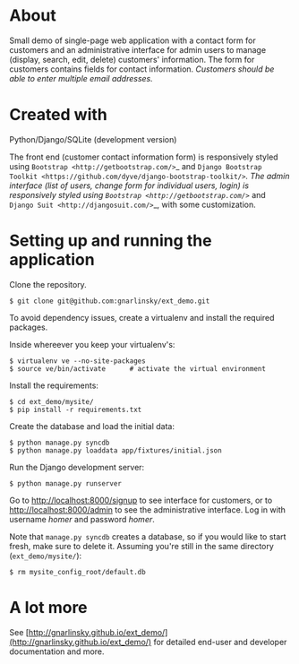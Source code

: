 About
===============

Small demo of single-page web application with a contact form for customers
and an administrative interface for admin users to manage (display, search,
edit, delete) customers' information. The form for customers contains fields
for contact information. *Customers should be able to enter
multiple email addresses.*


Created with
=============================================================

Python/Django/SQLite (development version)

The front end  (customer contact information form) is responsively styled using
`Bootstrap <http://getbootstrap.com/>`_ and `Django Bootstrap Toolkit
<https://github.com/dyve/django-bootstrap-toolkit/>`_. The admin interface
(list of users, change form for individual users, login) is responsively styled
using `Bootstrap <http://getbootstrap.com/>`_ and `Django Suit
<http://djangosuit.com/>`_, with some customization.


Setting up and running the application
==========================================

Clone the repository.

    $ git clone git@github.com:gnarlinsky/ext_demo.git

To avoid dependency issues, create a virtualenv and install the required
packages.

Inside whereever you keep your virtualenv's:

    $ virtualenv ve --no-site-packages
    $ source ve/bin/activate      # activate the virtual environment

Install the requirements:

    $ cd ext_demo/mysite/
    $ pip install -r requirements.txt

Create the database and load the initial data:

    $ python manage.py syncdb
    $ python manage.py loaddata app/fixtures/initial.json

Run the Django development server:

    $ python manage.py runserver


Go to [http://localhost:8000/signup](http://localhost:8000/signup) to see
interface for customers,
or to [http://localhost:8000/admin](http://localhost:8000/signupadmin) to see the
administrative interface. Log in with username *homer* and password *homer*.

Note that ``manage.py syncdb`` creates a database, so if you would like to
start fresh, make sure to delete it. Assuming you're still in the same
directory (``ext_demo/mysite/``):

    $ rm mysite_config_root/default.db


A lot more
==============

See
[http://gnarlinsky.github.io/ext_demo/](http://gnarlinsky.github.io/ext_demo/) for detailed end-user and developer documentation and more.

